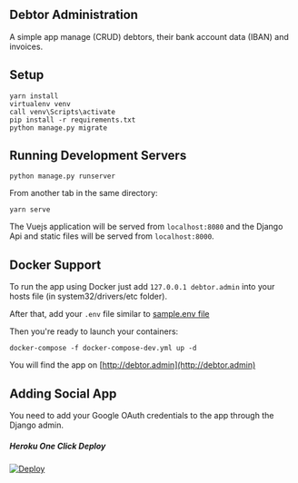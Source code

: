 ## Debtor Administration

A simple app  manage (CRUD) debtors, their bank account data (IBAN) and invoices.

## Setup

```
yarn install
virtualenv venv
call venv\Scripts\activate
pip install -r requirements.txt
python manage.py migrate
```

## Running Development Servers

```
python manage.py runserver
```

From another tab in the same directory:

```
yarn serve
```

The Vuejs application will be served from `localhost:8080` and the Django Api
and static files will be served from `localhost:8000`.

## Docker Support

To run the app using Docker just add `127.0.0.1 debtor.admin` into your hosts file (in system32/drivers/etc folder).

After that, add your `.env` file similar to [sample.env file](./sample.env)

Then you're ready to launch your containers:

```
docker-compose -f docker-compose-dev.yml up -d
```

You will find the app on [http://debtor.admin](http://debtor.admin)

## Adding Social App

You need to add your Google OAuth credentials to the app through the Django admin.

##### Heroku One Click Deploy

[![Deploy](https://www.herokucdn.com/deploy/button.svg)](https://heroku.com/deploy?template=https://github.com/yaseralnajjar/hackcyprus-hitup)
